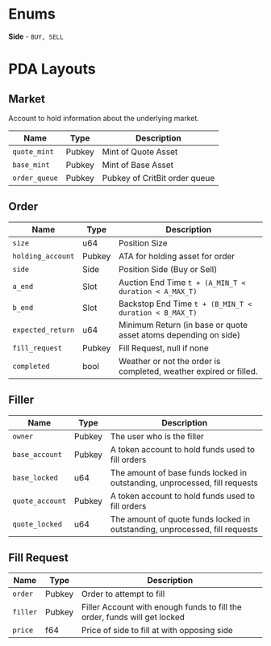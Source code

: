 # Enums
**Side** - `BUY, SELL`

# PDA Layouts
## Market
Account to hold information about the underlying market. 

| Name          | Type   | Description                   |
|---------------|--------|-------------------------------|
| `quote_mint`  | Pubkey | Mint of Quote Asset           |
| `base_mint`   | Pubkey | Mint of Base Asset            |
| `order_queue` | Pubkey | Pubkey of CritBit order queue |

## Order

| Name              | Type   | Description                                                       |
|-------------------|--------|-------------------------------------------------------------------|
| `size`            | u64    | Position Size                                                     |
| `holding_account` | Pubkey | ATA for holding asset for order                                   |
| `side`            | Side   | Position Side (Buy or Sell)                                       |
| `a_end`           | Slot   | Auction End Time `t + (A_MIN_T < duration < A_MAX_T)`             |
| `b_end`           | Slot   | Backstop End Time `t + (B_MIN_T < duration < B_MAX_T)`            |
| `expected_return` | u64    | Minimum Return (in base or quote asset atoms depending on side)   |
| `fill_request`    | Pubkey | Fill Request, null if none                                        |
| `completed`       | bool   | Weather or not the order is completed, weather expired or filled. |

## Filler

| Name            | Type   | Description                                                                 |
|-----------------|--------|-----------------------------------------------------------------------------|
| `owner`         | Pubkey | The user who is the filler                                                  |
| `base_account`  | Pubkey | A token account to hold funds used to fill orders                           |
| `base_locked`   | u64    | The amount of base funds locked in outstanding, unprocessed, fill requests  |
| `quote_account` | Pubkey | A token account to hold funds used to fill orders                           |
| `quote_locked`  | u64    | The amount of quote funds locked in outstanding, unprocessed, fill requests |

## Fill Request

| Name     | Type   | Description                                                               |
|----------|--------|---------------------------------------------------------------------------|
| `order`  | Pubkey | Order to attempt to fill                                                  |
| `filler` | Pubkey | Filler Account with enough funds to fill the order, funds will get locked |
| `price`  | f64    | Price of side to fill at with opposing side                               |
